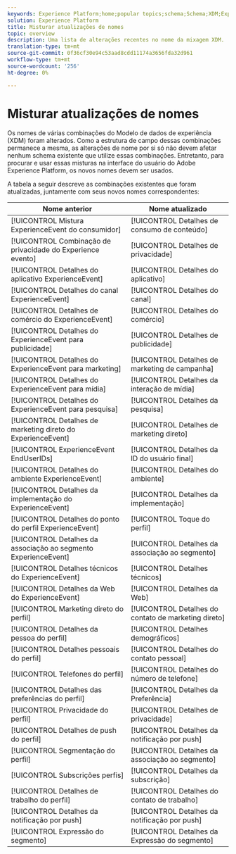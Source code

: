 ```yaml
---
keywords: Experience Platform;home;popular topics;schema;Schema;XDM;ExperienceEvent;fields;schemas;Schemas;Schema design;mixin;mixin;enduserids;end-user;end user;ids;
solution: Experience Platform
title: Misturar atualizações de nomes
topic: overview
description: Uma lista de alterações recentes no nome da mixagem XDM.
translation-type: tm+mt
source-git-commit: 0f36cf30e94c53aad8cdd11174a3656fda32d961
workflow-type: tm+mt
source-wordcount: '256'
ht-degree: 0%

---
```



# Misturar atualizações de nomes

Os nomes de várias combinações do Modelo de dados de experiência (XDM) foram alterados. Como a estrutura de campo dessas combinações permanece a mesma, as alterações de nome por si só não devem afetar nenhum schema existente que utilize essas combinações. Entretanto, para procurar e usar essas misturas na interface do usuário do Adobe Experience Platform, os novos nomes devem ser usados.

A tabela a seguir descreve as combinações existentes que foram atualizadas, juntamente com seus novos nomes correspondentes:

| Nome anterior | Nome atualizado |
| --- | --- |
| [!UICONTROL Mistura ExperienceEvent do consumidor] | [!UICONTROL Detalhes de consumo de conteúdo] |
| [!UICONTROL Combinação de privacidade do Experience evento] | [!UICONTROL Detalhes de privacidade] |
| [!UICONTROL Detalhes do aplicativo ExperienceEvent] | [!UICONTROL Detalhes do aplicativo] |
| [!UICONTROL Detalhes do canal ExperienceEvent] | [!UICONTROL Detalhes do canal] |
| [!UICONTROL Detalhes de comércio do ExperienceEvent] | [!UICONTROL Detalhes do comércio] |
| [!UICONTROL Detalhes do ExperienceEvent para publicidade] | [!UICONTROL Detalhes de publicidade] |
| [!UICONTROL Detalhes do ExperienceEvent para marketing] | [!UICONTROL Detalhes de marketing de campanha] |
| [!UICONTROL Detalhes do ExperienceEvent para mídia] | [!UICONTROL Detalhes da interação de mídia] |
| [!UICONTROL Detalhes do ExperienceEvent para pesquisa] | [!UICONTROL Detalhes da pesquisa] |
| [!UICONTROL Detalhes de marketing direto do ExperienceEvent] | [!UICONTROL Detalhes de marketing direto] |
| [!UICONTROL ExperienceEvent EndUserIDs] | [!UICONTROL Detalhes da ID do usuário final] |
| [!UICONTROL Detalhes do ambiente ExperienceEvent] | [!UICONTROL Detalhes do ambiente] |
| [!UICONTROL Detalhes da implementação do ExperienceEvent] | [!UICONTROL Detalhes da implementação] |
| [!UICONTROL Detalhes do ponto do perfil ExperienceEvent] | [!UICONTROL Toque do perfil] |
| [!UICONTROL Detalhes da associação ao segmento ExperienceEvent] | [!UICONTROL Detalhes da associação ao segmento] |
| [!UICONTROL Detalhes técnicos do ExperienceEvent] | [!UICONTROL Detalhes técnicos] |
| [!UICONTROL Detalhes da Web do ExperienceEvent] | [!UICONTROL Detalhes da Web] |
| [!UICONTROL Marketing direto do perfil] | [!UICONTROL Detalhes do contato de marketing direto] |
| [!UICONTROL Detalhes da pessoa do perfil] | [!UICONTROL Detalhes demográficos] |
| [!UICONTROL Detalhes pessoais do perfil] | [!UICONTROL Detalhes do contato pessoal] |
| [!UICONTROL Telefones do perfil] | [!UICONTROL Detalhes do número de telefone] |
| [!UICONTROL Detalhes das preferências do perfil] | [!UICONTROL Detalhes da Preferência] |
| [!UICONTROL Privacidade do perfil] | [!UICONTROL Detalhes de privacidade] |
| [!UICONTROL Detalhes de push do perfil] | [!UICONTROL Detalhes da notificação por push] |
| [!UICONTROL Segmentação do perfil] | [!UICONTROL Detalhes da associação ao segmento] |
| [!UICONTROL Subscrições perfis] | [!UICONTROL Detalhes da subscrição] |
| [!UICONTROL Detalhes de trabalho do perfil] | [!UICONTROL Detalhes do contato de trabalho] |
| [!UICONTROL Detalhes da notificação por push] | [!UICONTROL Detalhes da notificação por push] |
| [!UICONTROL Expressão do segmento] | [!UICONTROL Detalhes da Expressão do segmento] |